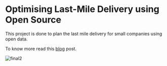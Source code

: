 # Optimising Last-Mile Delivery using Open Source
This project is done to plan the last mile delivery for small companies using open data. 

To know more read this [blog](https://santhoshm.hashnode.dev/optimising-last-mile-delivery-using-open-source) post. 

![final2](https://user-images.githubusercontent.com/69643541/166446056-b99e307c-5608-49bf-9411-6868d6b8ff49.gif)
